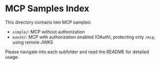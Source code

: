 # MCP Samples Index

This directory contains two MCP samples:

- `simple/`: MCP without authorization
- `oauth/`: MCP with authorization enabled (OAuth), protecting only `/mcp`, using remote JWKS

Please navigate into each subfolder and read the README for detailed usage.


